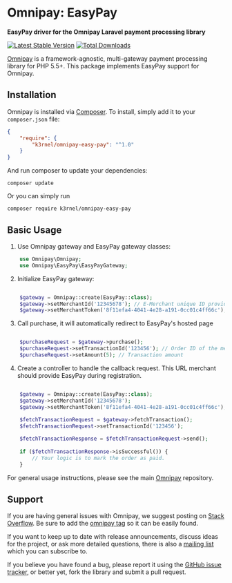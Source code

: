 # Omnipay: EasyPay

**EasyPay driver for the Omnipay Laravel payment processing library**

[![Latest Stable Version](https://poser.pugx.org/k3rnel/omnipay-easy-pay/version.png)](https://packagist.org/packages/k3rnel/omnipay-easy-pay)
[![Total Downloads](https://poser.pugx.org/k3rnel/omnipay-easy-pay/d/total.png)](https://packagist.org/packages/k3rnel/omnipay-easy-pay)

[Omnipay](https://github.com/thephpleague/omnipay) is a framework-agnostic, multi-gateway payment
processing library for PHP 5.5+. This package implements EasyPay support for Omnipay.

## Installation

Omnipay is installed via [Composer](http://getcomposer.org/). To install, simply add it
to your `composer.json` file:

```json
{
    "require": {
        "k3rnel/omnipay-easy-pay": "^1.0"
    }
}
```

And run composer to update your dependencies:

    composer update

Or you can simply run

    composer require k3rnel/omnipay-easy-pay

## Basic Usage

1. Use Omnipay gateway and EasyPay gateway classes:

```php
    use Omnipay\Omnipay;
    use Omnipay\EasyPay\EasyPayGateway;
```

2. Initialize EasyPay gateway:

```php

    $gateway = Omnipay::create(EasyPay::class);
    $gateway->setMerchantId('12345678'); // E-Merchant unique ID provided by EasyPay after being integrated
    $gateway->setMerchantToken('8f11efa4-4041-4e28-a191-0cc01c4ff66c'); // Merchant token (key) provided by EasyPay after being integrated

```

3. Call purchase, it will automatically redirect to EasyPay's hosted page

```php

    $purchaseRequest = $gateway->purchase();
    $purchaseRequest->setTransactionId('123456'); // Order ID of the merchant system.
    $purchaseRequest->setAmount(5); // Transaction amount

```

4. Create a controller to handle the callback request. This URL merchant should provide EasyPay during registration.

```php

    $gateway = Omnipay::create(EasyPay::class);
    $gateway->setMerchantId('12345678');
    $gateway->setMerchantToken('8f11efa4-4041-4e28-a191-0cc01c4ff66c');
    
    $fetchTransactionRequest = $gateway->fetchTransaction();
    $fetchTransactionRequest->setTransactionId('123456');

    $fetchTransactionResponse = $fetchTransactionRequest->send();
    
    if ($fetchTransactionResponse->isSuccessful()) {
        // Your logic is to mark the order as paid.
    }

```

For general usage instructions, please see the main [Omnipay](https://github.com/thephpleague/omnipay)
repository.

## Support

If you are having general issues with Omnipay, we suggest posting on
[Stack Overflow](http://stackoverflow.com/). Be sure to add the
[omnipay tag](http://stackoverflow.com/questions/tagged/omnipay) so it can be easily found.

If you want to keep up to date with release announcements, discuss ideas for the project,
or ask more detailed questions, there is also a [mailing list](https://groups.google.com/forum/#!forum/omnipay) which
you can subscribe to.

If you believe you have found a bug, please report it using the [GitHub issue tracker](https://github.com/k3rnel/omnipay-easy-pay/issues),
or better yet, fork the library and submit a pull request.

